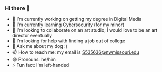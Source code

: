 ### Hi there 👋

- 🔭 I’m currently working on getting my degree in Digital Media
- 🌱 I’m currently learning Cybersecurity (for my minor)
- 👯 I’m looking to collaborate on an art studio; I would love to be an art director eventually
- 🤔 I’m looking for help with finding a job out of college
- 💬 Ask me about my dog :)
- 📫 How to reach me: my email is S535636@nwmissouri.edu
- 😄 Pronouns: he/him
- ⚡ Fun fact: I'm left-handed
